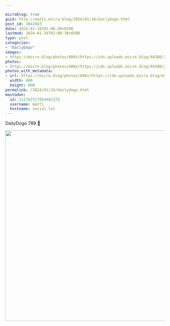 ```yaml
---

microblog: true
guid: http://matti.micro.blog/2024/01/16/dailydogo.html
post_id: 3841943
date: 2024-01-16T02:08:38+0200
lastmod: 2024-01-16T02:08:38+0200
type: post
categories:
- "DailyDogo"
images:
- https://micro.blog/photos/600x/https://cdn.uploads.micro.blog/44388/2024/a2662fe3405744f79b9361d807c5c422.jpg
photos:
- https://micro.blog/photos/600x/https://cdn.uploads.micro.blog/44388/2024/a2662fe3405744f79b9361d807c5c422.jpg
photos_with_metadata:
- url: https://micro.blog/photos/600x/https://cdn.uploads.micro.blog/44388/2024/a2662fe3405744f79b9361d807c5c422.jpg
  width: 600
  height: 600
permalink: /2024/01/16/dailydogo.html
mastodon:
  id: 111762717954491273
  username: matti
  hostname: social.lol
---
```

DailyDogo 789 🐶

<img src="/media/uploads/2024/a2662fe3405744f79b9361d807c5c422.jpg" width="600" height="600" alt="" />
